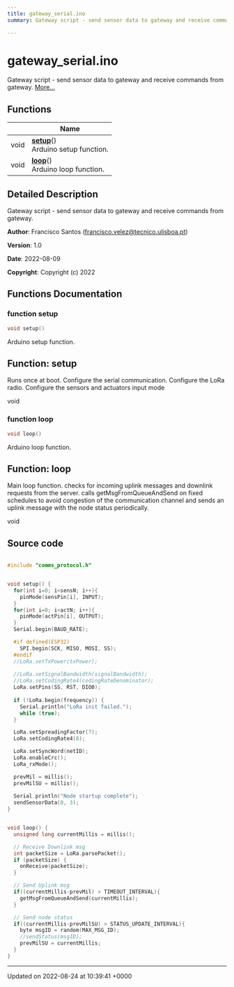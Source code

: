```yaml
---
title: gateway_serial.ino
summary: Gateway script - send sensor data to gateway and receive commands from gateway. 

---
```


# gateway_serial.ino

Gateway script - send sensor data to gateway and receive commands from gateway.  [More...](#detailed-description)

## Functions

|                | Name           |
| -------------- | -------------- |
| void | **[setup](/Gateway/Files/gateway__serial_8ino/#function-setup)**()<br>Arduino setup function.  |
| void | **[loop](/Gateway/Files/gateway__serial_8ino/#function-loop)**()<br>Arduino loop function.  |

## Detailed Description

Gateway script - send sensor data to gateway and receive commands from gateway. 

**Author**: Francisco Santos ([francisco.velez@tecnico.ulisboa.pt](mailto:francisco.velez@tecnico.ulisboa.pt)) 

**Version**: 1.0 

**Date**: 2022-08-09

**Copyright**: Copyright (c) 2022 

## Functions Documentation

### function setup

```cpp
void setup()
```

Arduino setup function. 


## Function: setup

Runs once at boot. Configure the serial communication. Configure the LoRa radio. Configure the sensors and actuators input mode

void 


### function loop

```cpp
void loop()
```

Arduino loop function. 


## Function: loop

Main loop function. checks for incoming uplink messages and downlink requests from the server. calls getMsgFromQueueAndSend on fixed schedules to avoid congestion of the communication channel and sends an uplink message with the node status periodically.

void 




## Source code

```cpp

#include "comms_protocol.h"


void setup() {
  for(int i=0; i<sensN; i++){
    pinMode(sensPin[i], INPUT); 
  }
  for(int i=0; i<actN; i++){
    pinMode(actPin[i], OUTPUT); 
  }
  Serial.begin(BAUD_RATE);

  #if defined(ESP32)
    SPI.begin(SCK, MISO, MOSI, SS);
  #endif
  //LoRa.setTxPower(txPower);
  
  //LoRa.setSignalBandwidth(signalBandwidth);
  //LoRa.setCodingRate4(codingRateDenominator);
  LoRa.setPins(SS, RST, DIO0);
  
  if (!LoRa.begin(frequency)) {
    Serial.println("LoRa init failed.");
    while (true);
  }

  LoRa.setSpreadingFactor(7);
  LoRa.setCodingRate4(8);

  LoRa.setSyncWord(netID);
  LoRa.enableCrc();
  LoRa_rxMode();

  prevMil = millis();
  prevMilSU = millis();
  
  Serial.println("Node startup complete");
  sendSensorData(0, 3);
}


void loop() {
  unsigned long currentMillis = millis();

  // Receive Downlink msg
  int packetSize = LoRa.parsePacket();
  if (packetSize) {
    onReceive(packetSize);
  }

  // Send Uplink msg
  if((currentMillis-prevMil) > TIMEOUT_INTERVAL){
    getMsgFromQueueAndSend(currentMillis);
  }

  // Send node status
  if((currentMillis-prevMilSU) > STATUS_UPDATE_INTERVAL){
    byte msgID = random(MAX_MSG_ID);
    //sendStatus(msgID);
    prevMilSU = currentMillis;
  }
}
```


-------------------------------

Updated on 2022-08-24 at 10:39:41 +0000
